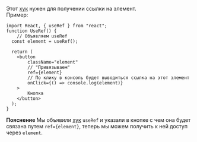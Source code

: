 Этот [хук](Хуки) нужен для получении ссылки на элемент.  
Пример: 
```
import React, { useRef } from "react";
function UseRef() {
	// Объявляем useRef
  const element = useRef();

  return (
	<button
		className="element"
		// "Привязываем"
		ref={element}
		// По клику в консоль будет выводиться ссылка на этот элемент
		onClick={() => console.log(element)}
    >
		Кнопка
	</button>
  );
}  
```

**Пояснение**
Мы объявили [хук](Хуки) `useRef` и указали в кнопке с чем она будет связана путем `ref={element}`, теперь мы можем получить к ней доступ через `element`.